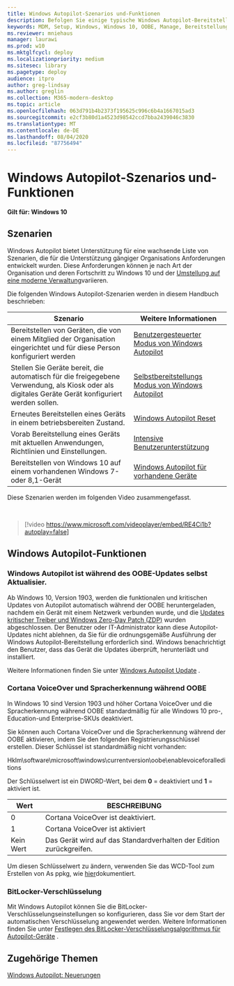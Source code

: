 ```yaml
---
title: Windows Autopilot-Szenarios und-Funktionen
description: Befolgen Sie einige typische Windows Autopilot-Bereitstellungs Szenarien, wie z. b. das erneute Bereitstellen eines Geräts in einem betriebsbereiten Zustand.
keywords: MDM, Setup, Windows, Windows 10, OOBE, Manage, Bereitstellung, Autopilot, ZTD, Zero-Touchscreen, Partner, msfb, InTune
ms.reviewer: mniehaus
manager: laurawi
ms.prod: w10
ms.mktglfcycl: deploy
ms.localizationpriority: medium
ms.sitesec: library
ms.pagetype: deploy
audience: itpro
author: greg-lindsay
ms.author: greglin
ms.collection: M365-modern-desktop
ms.topic: article
ms.openlocfilehash: 063d791b4b2373f195625c996c6b4a1667015ad3
ms.sourcegitcommit: e2cf3b80d1a4523d98542ccd7bba2439046c3830
ms.translationtype: MT
ms.contentlocale: de-DE
ms.lasthandoff: 08/04/2020
ms.locfileid: "87756494"
---
```

# <a name="windows-autopilot-scenarios-and-capabilities"></a>Windows Autopilot-Szenarios und-Funktionen

**Gilt für: Windows 10**

## <a name="scenarios"></a>Szenarien

Windows Autopilot bietet Unterstützung für eine wachsende Liste von Szenarien, die für die Unterstützung gängiger Organisations Anforderungen entwickelt wurden. Diese Anforderungen können je nach Art der Organisation und deren Fortschritt zu Windows 10 und der [Umstellung auf eine moderne Verwaltung](https://docs.microsoft.com/windows/client-management/manage-windows-10-in-your-organization-modern-management)variieren.

Die folgenden Windows Autopilot-Szenarien werden in diesem Handbuch beschrieben:

| Szenario | Weitere Informationen |
| --- | --- |
| Bereitstellen von Geräten, die von einem Mitglied der Organisation eingerichtet und für diese Person konfiguriert werden | [Benutzergesteuerter Modus von Windows Autopilot](user-driven.md) |
| Stellen Sie Geräte bereit, die automatisch für die freigegebene Verwendung, als Kiosk oder als digitales Geräte Gerät konfiguriert werden sollen.| [Selbstbereitstellungs Modus von Windows Autopilot](self-deploying.md) |
| Erneutes Bereitstellen eines Geräts in einem betriebsbereiten Zustand.| [Windows Autopilot Reset](windows-autopilot-reset.md) |
| Vorab Bereitstellung eines Geräts mit aktuellen Anwendungen, Richtlinien und Einstellungen.| [Intensive Benutzerunterstützung](white-glove.md) |
| Bereitstellen von Windows 10 auf einem vorhandenen Windows 7-oder 8,1-Gerät | [Windows Autopilot für vorhandene Geräte](existing-devices.md) |

Diese Szenarien werden im folgenden Video zusammengefasst.

&nbsp;

> [!video https://www.microsoft.com/videoplayer/embed/RE4Ci1b?autoplay=false]

## <a name="windows-autopilot-capabilities"></a>Windows Autopilot-Funktionen

### <a name="windows-autopilot-is-self-updating-during-oobe"></a>Windows Autopilot ist während des OOBE-Updates selbst Aktualisier.

Ab Windows 10, Version 1903, werden die funktionalen und kritischen Updates von Autopilot automatisch während der OOBE heruntergeladen, nachdem ein Gerät mit einem Netzwerk verbunden wurde, und die [Updates kritischer Treiber und Windows Zero-Day Patch (ZDP)](https://docs.microsoft.com/windows-hardware/customize/desktop/windows-updates-during-oobe) wurden abgeschlossen. Der Benutzer oder IT-Administrator kann diese Autopilot-Updates nicht ablehnen, da Sie für die ordnungsgemäße Ausführung der Windows Autopilot-Bereitstellung erforderlich sind.  Windows benachrichtigt den Benutzer, dass das Gerät die Updates überprüft, herunterlädt und installiert.

Weitere Informationen finden Sie unter [Windows Autopilot Update](autopilot-update.md) .

### <a name="cortana-voiceover-and-speech-recognition-during-oobe"></a>Cortana VoiceOver und Spracherkennung während OOBE

In Windows 10 sind Version 1903 und höher Cortana VoiceOver und die Spracherkennung während OOBE standardmäßig für alle Windows 10 pro-, Education-und Enterprise-SKUs deaktiviert.

Sie können auch Cortana VoiceOver und die Spracherkennung während der OOBE aktivieren, indem Sie den folgenden Registrierungsschlüssel erstellen. Dieser Schlüssel ist standardmäßig nicht vorhanden:

Hklm\software\microsoft\windows\currentversion\oobe\enablevoiceforalleditions

Der Schlüsselwert ist ein DWORD-Wert, bei dem **0** = deaktiviert und **1** = aktiviert ist.

| Wert | BESCHREIBUNG |
| --- | --- |
| 0 | Cortana VoiceOver ist deaktiviert. |
| 1 | Cortana VoiceOver ist aktiviert |
| Kein Wert | Das Gerät wird auf das Standardverhalten der Edition zurückgreifen. |

Um diesen Schlüsselwert zu ändern, verwenden Sie das WCD-Tool zum Erstellen von As ppkg, wie [hier](https://docs.microsoft.com/windows/configuration/wcd/wcd-oobe#nforce)dokumentiert.

### <a name="bitlocker-encryption"></a>BitLocker-Verschlüsselung

Mit Windows Autopilot können Sie die BitLocker-Verschlüsselungseinstellungen so konfigurieren, dass Sie vor dem Start der automatischen Verschlüsselung angewendet werden. Weitere Informationen finden Sie unter [Festlegen des BitLocker-Verschlüsselungsalgorithmus für Autopilot-Geräte](bitlocker.md) .

## <a name="related-topics"></a>Zugehörige Themen

[Windows Autopilot: Neuerungen](windows-autopilot-whats-new.md)
